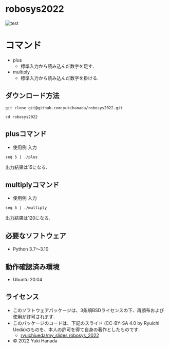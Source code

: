# robosys2022
![test](https://github.com/yukihanada/robosys2022/actions/workflows/test.yml/badge.svg)
# コマンド
* plus
  * 標準入力から読み込んだ数字を足す.
* multiply
  * 標準入力から読み込んだ数字を掛ける.

## ダウンロード方法
```
git clone git@github.com:yukihanada/robosys2022.git
```
```
cd robosys2022
```

## plusコマンド
* 使用例
入力
```
seq 5 | ./plus
```
出力結果は15になる.

## multiplyコマンド
* 使用例
入力
```
seq 5 | ./multiply
```
出力結果は120になる.

## 必要なソフトウェア
* Python 3.7～3.10

## 動作確認済み環境
* Ubuntu 20.04

## ライセンス
* このソフトウェアパッケージは、3条項BSDライセンスの下、再頒布および使用が許可されます.
* このパッケージのコードは、下記のスライド (CC-BY-SA 4.0 by Ryuichi Ueda)のものを、本人の許可を得て自身の著作としたものです.
  * [ryuichiueda/my_slides robosys_2022](https://github.com/ryuichiueda/my_slides/tree/master/robosys_2022)
* © 2022 Yuki Hanada

